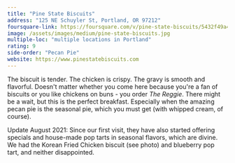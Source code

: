 ```yaml
---
title: "Pine State Biscuits"
address: "125 NE Schuyler St, Portland, OR 97212"
foursquare-link: https://foursquare.com/v/pine-state-biscuits/5432f49a498e839d72b43e6b
image: /assets/images/medium/pine-state-biscuits.jpg
multiple-loc: "multiple locations in Portland"
rating: 9
side-order: "Pecan Pie"
website: https://www.pinestatebiscuits.com
---
```


The biscuit is tender. The chicken is crispy. The gravy is smooth and flavorful. Doesn't matter whether you come here
because you're a fan of biscuits or you like chickens on buns - you order *The Reggie*. There might be a wait, but this
is the perfect breakfast. Especially when the amazing pecan pie is the seasonal pie, which you must get (with whipped
cream, of course).

Update August 2021: Since our first visit, they have also started offering specials and house-made pop tarts in seasonal
flavors, which are divine. We had the Korean Fried Chicken biscuit (see photo) and blueberry pop tart, and neither
disappointed. 
